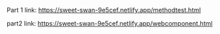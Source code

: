 Part 1 link: https://sweet-swan-9e5cef.netlify.app/methodtest.html

part2 link: https://sweet-swan-9e5cef.netlify.app/webcomponent.html
